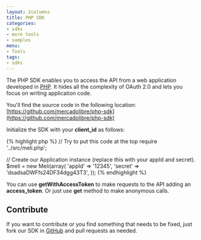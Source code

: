 ```yaml
---
layout: 2columns
title: PHP SDK
categories: 
- sdks
- more tools
- samples
menu: 
- Tools
tags: 
- sdks
---
```




The PHP SDK enables you to access the API from a web application developed in [PHP](http://www.php.net).
It  hides all the complexity of OAuth 2.0 and lets you focus on writing application code.

You'll find the source code in the following location: [https://github.com/mercadolibre/php-sdk](https://github.com/mercadolibre/php-sdk)

Initialize the SDK with your __client_id__ as follows:

{% highlight php %}
// Try to put this code at the top
require '../src/meli.php';

// Create our Application instance (replace this with your appId and secret).
$meli = new Meli(array(
    'appId'         => '12345',
    'secret'        => 'dsadsaDWFfs24DF34dgg43T3',
));
{% endhighlight %}
	

You can use __getWithAccessToken__ to make requests to the API adding an __access_token__. Or just use __get__ method to make anonymous calls.
    
## Contribute
If you want to contribute or you find something that needs to be fixed, just fork our SDK in [GitHub](https://github.com/mercadolibre/php-sdk) and pull requests as needed.

